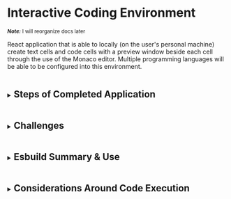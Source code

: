 # Interactive Coding Environment

<sub>**_Note:_** I will reorganize docs later</sub>

React application that is able to locally (on the user's personal machine) create text
cells and code cells with a preview window beside each cell through the use of the Monaco
editor. Multiple programming languages will be able to be configured into this environment.

<details>
<summary>
<h2 style="display: inline-block;">Steps of Completed Application</h2>
</summary>

1. Run command to start application (<em>e.g.</em>, `jbook serve`)
   - This should start a server on something like `localhost:4005`
2. User will write code into an editor
3. App bundles code in the browser
4. Execute user's code in an `iframe` with `sandbox="allow-scripts"`

### Downside

Some in-browser features will not be accessible to the user's code
(<em>e.g.</em>, `localStorage.getItem("something")` will not work) due to the use of the combination of
`srcDoc` and `sandbox` in the `iframe`.

</details>

<details>
  <summary>
    <h2 style="display: inline-block;">Challenges</h2>
  </summary>

1.  Code will be provided to Preview as a string. This string must be executed safely.
2.  This code might have advanced JavaScript in it (<em>e.g.</em>, JSX) that the browser
    cannot execute.

    - will need to use a transpiler, like Babel. For this app, we can:
      - setup a backend server to transpile the sent code
      - use an in-browser transpiler

3.  The code might have import statements for other JavaScript or CSS files. These
    import statements must be dealt with <em>before</em> executing the code.
    - will need to find all the modules the user has imported from NPM

### Transpiling & Bundling Locally

- Removes an extra request to the API server (which means faster code execution).
- An API server will not have to be maintained.
- Less complexity - no moving code back and forth.

This calls for webpack needing to built into the react app with a custom plugin to
fetch individual files from NPM.

#### Problem with bundling locally is that webpack does NOT work in the browser.

Solve webpack problem by using a webpack and babel replacement called
[esbuild](https://esbuild.github.io/).

</details>

<details>
  <summary>
    <h2 style="display: inline-block">Esbuild Summary & Use</h2>
  </summary>

Contains:

- build: S => (g(), $.build(S))
- serve: f serve(S, K)
- stop: f stop()
- transform: f transforms(S, K)

`transform` will attempt to execute transpiling on the code that is user provided.

`build` bundles the user provided code. Bundling in the browser requires extra setup.

`build` relies on a file system. If user writes:

```JavaScript
import React from "react";
```

`esbuild` will look for a filesystem that the browser will not have. The app will use a
plugin to intercept the request from `esbuild` for `react` code and send a request to
the NPM Registry to get the URL to `react`.

Running the following in a command line:

```sh
npm view react dist.tarball
```

will return `https://registry.npmjs.org/react/-/react-18.2.0.tgz`. This provides the
`react` source code.

For this app, inside of the tarball is `/package/index.js` which
has the code:

```JavaScript
if (process.env.NODE_ENV === 'production') {
    module.exports = require('./cjs/react.production.min.js');
} else {
    module.exports = require('./cjs/react.development.js');
}
```

`esbuild` will interpret the `require()` statements in order to join the needed files.

To help with getting the above JS code, [UNPKG](https://unpkg.com) will be used
(`unpkg.com/react`) to fetch the above `index.js`.

### Esbuild Bundling Process

To create a bundle in the browser with esbuild, `onResolve` and `onLoad` will need
to be used.

Both `onResolve` and `onLoad` have an object with `filter` that is a regular expression.
The regex controls when `onResolve` & `onLoad` are executed. `onResolve` handles the
different types of files attempting to be loaded.
<em>e.g.</em>, one `onResolve` may have a `filter` for loading a JS file, and another
for loading a CSS file.

The `namespace` is similar to `filter` in that it specifies a set of files. An example
of applying an `onLoad` on only files with a `namespace` of `a`:

```javascript
build.onResolve({...}, async (args: any) => ({ path: args.path, namespace: 'a' }));

build.onLoad({ filter: /.*/, namespace: 'a' }, async (args: any) => {...});
```

|                                      Description                                      |       Step       |
| :-----------------------------------------------------------------------------------: | :--------------: |
|                    Figure out where the `index.js` file is stored                     | `onResolve` step |
|                        Attempt to load up the `index.js` file                         |  `onLoad` step   |
|           Parse the `index.js` file, find any `import`/`require`/`exports`            |                  |
| If there are any `import`/`require`/`exports`, figure out where the requested file is | `onResolve` step |
|                             Attempt to load that file up                              |  `onLoad` step   |

### onResolve

`onResolve` will find where `index.js` is stored. This function overrides esbuild's
natural process of finding out what a file's path is.

Only one `onResolve` function is needed. It can be defined with multiple `if`
statements to determine paths through one `filter`:

```javascript
build.onResolve({ filter: /.*/ }, () => {...});
```

For this application, several `onResolve` functions will have more specific `filter`s:

```javascript
build.onResolve({ filter: /^index\.js$/ }, () => ({ path: "index.js" namespace: "a" }));
build.onResolve({ filter: /^\.{1,2}\// }, (args: any) => ({ path:..., namespace: "a" }));
build.onResolve({ filter: /\.*/ }, (...) => {...});
```

- This first `filter` looks for exactly "index.js"
- The second handles relative paths (<em>i.e.</em>, `./` or `../`, for something like
  `./utils`)
- The last will handle the main file of a module.

</details>

<details>
  <summary>
    <h2 style="display: inline-block">Considerations Around Code Execution</h2>
  </summary>

- User-provided code might throw errors that cause program to crash.
  - Solved if execute user's code is contained in an `iframe`
- User-provided code might mutate the DOM, causing program to crash
  - <em>e.g.</em>, user types in `document.body.innerHTML = '';`, which will wipe out webpage body
  - Solved if `iframe`'s reference pre-installs html framework when user clicks submit
- User might accdentally run code provided by another malicious user
  - Solved if execute user's code in an `iframe` with direct communication disabled
    - Done when setting `sandbox` to anything other than `allow-same-origin`
    - Malicious code cannot be used to obtain security information from parent document

`iframe`s can help isolate code. An `iframe` is an `html` document within another
`html` doucment. `iframs`s can be configured to allow communication between a parent
document and a child document.

#### Direct access between frames is allowed with BOTH of the following:

- The `iframe` element does not have a `sandbox` property, or has a `sandbox="allow-same-origin"` property
- The parent HTML doc and the iframe HTML doc are fetched from the <em>exact same</em> Domain/Port/Protocol (`http` vs `https`)

If `window.a = 1` is run in the parent document and `window.a = 3` is run in the child
document, the parent can access the child's `a` and vice-versa with the following:

For the child document to reach into the parent document:

```javascript
parent.window.a;
// output: 1
```

For the parent document to react into the child document:

```javascript
document.querySelector("iframe").contentWindow.a;
// output: 3
```

**_Note:_** For this app, the `iframe` will use `srcDoc` instead of `src`. `srcDoc` takes a string that will
be generated locally. This way, there will be no different Domain/Port/Protocol because content will not
be fetched.

Inside of a React component:

```javascript
const App = () => {
    // run bundler
    const onClick = async () => {
        const result = await ref.current.build({...});

        setCode(result.outputFiles[0].text);
    }

    const html = `
    <script>{code}</script>
        `;

    return (
        <div>
            <iframe srcDoc={html}></iframe>
        </div>
    );
};
```

The above snippet will have an error when importing packages that contain a closing `script` tag. The error is
due to the string parsed in `srcDoc` terminating the contents of the `script` too soon.

The fix is to refactor the `const html` var's string to have a message event listener and when the code is bundled,
post the message via the `iframe`'s `ref`:

```javascript
const html = `
<html>
  <head></head>
  <body>
    <div id="root"></div>
    <script>
    window.addEventListener("message", (event) => {
        eval(event.data);
            })
    </script>
  </body>
</html>
`

// run bundler
const onClick = async () => {
    const result = await ref.current.build({...});

    // iframe is a ref to the iframe tag
    iframe.current.contentWindow.postMessage(result.outputFiles[0].text, "*");
}
```

</details>
